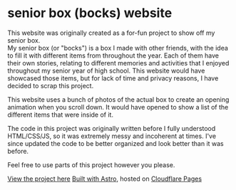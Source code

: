# senior box (bocks) website
This website was originally created as a for-fun project to show off my senior box.  
My senior box (or "bocks") is a box I made with other friends, with the idea to fill it with different items from throughout the year.
Each of them have their own stories, relating to different memories and activities that I enjoyed throughout my senior year of high school.
This website would have showcased those items, but for lack of time and privacy reasons, I have decided to scrap this project.

This website uses a bunch of photos of the actual box to create an opening animation when you scroll down.
It would have opened to show a list of the different items that were inside of it.

The code in this project was originally written before I fully understood HTML/CSS/JS, so it was extremely messy and incoherent at times.
I've since updated the code to be better organized and look better than it was before.

Feel free to use parts of this project however you please.

[View the project here](https://bocks.aldenw.ong)
[Built with Astro](https://astro.build), hosted on [Cloudflare Pages](https://pages.cloudflare.com/)
